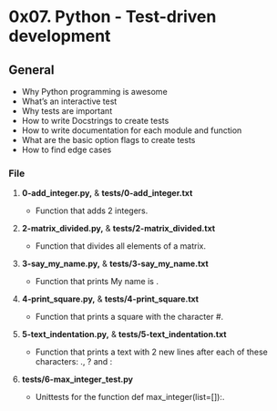 # 0x07. Python - Test-driven development

## General
   - Why Python programming is awesome
   - What’s an interactive test
   - Why tests are important
   - How to write Docstrings to create tests
   - How to write documentation for each module and function
   - What are the basic option flags to create tests
   - How to find edge cases

### File

1. **0-add_integer.py,** & **tests/0-add_integer.txt**
   - Function that adds 2 integers.

2. **2-matrix_divided.py,** & **tests/2-matrix_divided.txt**
   - Function that divides all elements of a matrix.

3. **3-say_my_name.py,** & **tests/3-say_my_name.txt**
   - Function that prints My name is <first name> <last name>.

4. **4-print_square.py,** & **tests/4-print_square.txt**
   - Function that prints a square with the character #.

5. **5-text_indentation.py,** & **tests/5-text_indentation.txt**
   - Function that prints a text with 2 new lines after each of these characters: ., ? and :

6. **tests/6-max_integer_test.py**
   - Unittests for the function def max_integer(list=[]):.

